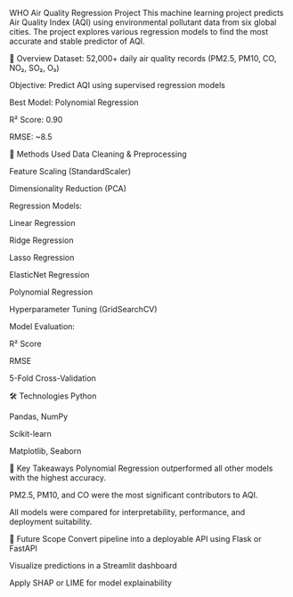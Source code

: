WHO Air Quality Regression Project 
This machine learning project predicts Air Quality Index (AQI) using environmental pollutant data from six global cities. The project explores various regression models to find the most accurate and stable predictor of AQI.

📘 Overview
Dataset: 52,000+ daily air quality records (PM2.5, PM10, CO, NO₂, SO₂, O₃)

Objective: Predict AQI using supervised regression models

Best Model: Polynomial Regression

R² Score: 0.90

RMSE: ~8.5

🧠 Methods Used
Data Cleaning & Preprocessing

Feature Scaling (StandardScaler)

Dimensionality Reduction (PCA)

Regression Models:

Linear Regression

Ridge Regression

Lasso Regression

ElasticNet Regression

Polynomial Regression

Hyperparameter Tuning (GridSearchCV)

Model Evaluation:

R² Score

RMSE

5-Fold Cross-Validation

🛠 Technologies
Python

Pandas, NumPy

Scikit-learn

Matplotlib, Seaborn

📌 Key Takeaways
Polynomial Regression outperformed all other models with the highest accuracy.

PM2.5, PM10, and CO were the most significant contributors to AQI.

All models were compared for interpretability, performance, and deployment suitability.

🚀 Future Scope
Convert pipeline into a deployable API using Flask or FastAPI

Visualize predictions in a Streamlit dashboard

Apply SHAP or LIME for model explainability
